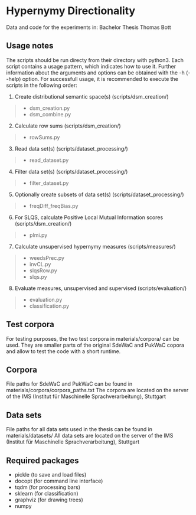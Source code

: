 # Hypernymy Directionality
Data and code for the experiments in: Bachelor Thesis Thomas Bott

## Usage notes
The scripts should be run directy from their directory with python3. Each script contains a usage pattern, which indicates how to use it. Further information about the arguments and options can be obtained with the -h (--help) option.
For successfull usage, it is recommended to execute the scripts in the following order:
1. Create distributional semantic space(s) (scripts/dsm_creation/)
  > - dsm_creation.py 
  > - dsm_combine.py
2. Calculate row sums (scripts/dsm_creation/)
  > - rowSums.py
3. Read data set(s) (scripts/dataset_processing/)
  > -   read_dataset.py
4. Filter data set(s) (scripts/dataset_processing/)
  > - filter_dataset.py
5. Optionally create subsets of data set(s) (scripts/dataset_processing/)
  > - freqDiff_freqBias.py
6. For SLQS, calculate Positive Local Mutual Information scores (scripts/dsm_creation/)
  > - plmi.py
7. Calculate unsupervised hypernymy measures (scripts/measures/)
 > - weedsPrec.py
 > - invCL.py
 > - slqsRow.py
 > - slqs.py
 8. Evaluate measures, unsupervised and supervised (scripts/evaluation/)
  > - evaluation.py
  > - classification.py

## Test corpora
For testing purposes, the two test corpora in materials/corpora/ can be used.
They are smaller parts of the original SdeWaC and PukWaC copora and allow to test the code with a short runtime.

## Corpora
File paths for SdeWaC and PukWaC can be found in materials/corpora/corpora_paths.txt
The corpora are located on the server of the IMS (Institut für Maschinelle Sprachverarbeitung), Stuttgart

## Data sets
File paths for all data sets used in the thesis can be found in materials/datasets/
All data sets are located on the server of the IMS (Institut für Maschinelle Sprachverarbeitung), Stuttgart

## Required packages
- pickle (to save and load files)
- docopt (for command line interface)
- tqdm (for processing bars)
- sklearn (for classification)
- graphviz (for drawing trees)
- numpy
